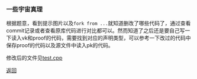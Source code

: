 ### 一些宇宙真理  

根据题意，看到提示图片以及`fork from ...`就知道删改了哪些代码了，通过查看commit记录或者查看原库代码进行对比都可以。然而知道了之后还是要自己写一下读入vk和proof的代码，需要找到对应的声明类型，可以参考一下改过的代码中保存proof的代码以及源文件中读入pk的代码。

修改后的文件见[test.cpp](test.cpp)

[返回](../)